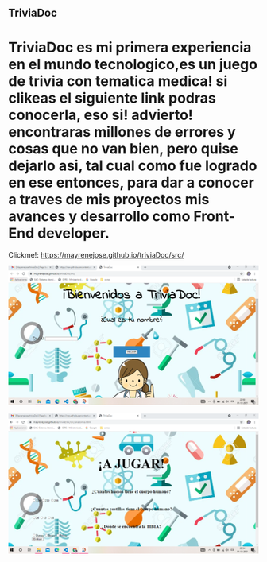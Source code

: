 ## TriviaDoc

# TriviaDoc es mi primera experiencia en el mundo tecnologico,es un juego de trivia con tematica medica! si clikeas el siguiente link podras conocerla, eso si! advierto! encontraras millones de errores y cosas que no van bien, pero quise dejarlo asi, tal cual como fue logrado en ese entonces, para dar a conocer a traves de mis proyectos mis avances y desarrollo como Front-End developer.

Clickme!: https://mayrenejose.github.io/triviaDoc/src/

![img](src/assets/img1.png)

![img](src/assets/img2.png)

